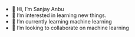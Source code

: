 - 👋 Hi, I’m Sanjay Anbu
- 👀 I’m interested in learning new things.
- 🌱 I’m currently learning machine learning
- 💞️ I’m looking to collaborate on machine learning
